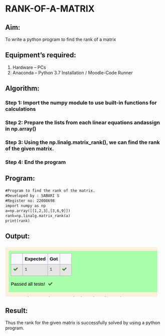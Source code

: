 # RANK-OF-A-MATRIX
## Aim:
To write a python program to find the rank of a matrix
## Equipment’s required:
1. 	Hardware – PCs
2. 	Anaconda – Python 3.7 Installation / Moodle-Code Runner
## Algorithm:
### Step 1: Import the numpy module to use built-in functions for calculations
### Step 2: Prepare the lists from each linear equations andassign in np.array()
### Step 3: Using the np.linalg.matrix_rank(), we can find the rank of the given matrix.
### Step 4: End the program
## Program:
```
#Program to find the rank of the matrix.
#Developed by : SABARI S
#Register no: 22008698
import numpy as np
a=np.array([[1,2,3],[3,6,9]])
rank=np.linalg.matrix_rank(a)
print(rank)
```

## Output:
![alttext](./imager.png)
## Result:
Thus the rank for the given matrix is successfully solved by  using a python program.

